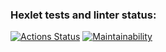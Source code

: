 ### Hexlet tests and linter status:
[![Actions Status](https://github.com/AslanAV/frontend-project-44/workflows/hexlet-check/badge.svg)](https://github.com/AslanAV/frontend-project-44/actions)
[![Maintainability](https://api.codeclimate.com/v1/badges/0fa038f07d87069b21f6/maintainability)](https://codeclimate.com/github/AslanAV/frontend-project-44/maintainability)